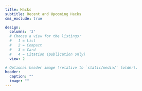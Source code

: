 ```yaml
---
title: Hacks
subtitle: Recent and Upcoming Hacks
cms_exclude: true

design:
  columns: '2'
  # Choose a view for the listings:
  #   1 = List
  #   2 = Compact
  #   3 = Card
  #   4 = Citation (publication only)
  view: 2

# Optional header image (relative to `static/media/` folder).
header:
  caption: ""
  image: ""
---
```

